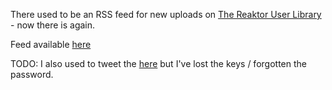 There used to be an RSS feed for new uploads on [The Reaktor User Library](http://www.native-instruments.com/en/community/reaktor-user-library) - now there is again.

Feed available [here](http://radian.sdfeu.org/reaktor_library_rss.php)

TODO: I also used to tweet the [here](https://twitter.com/reaktor_lib) but I've lost the keys / forgotten the password.
